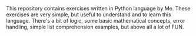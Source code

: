 This repository contains exercises written in Python language by Me.
These exercises are very simple, but useful to understand and to learn this language.
There's a bit of logic, some basic mathematical concepts, error handling, simple list comprehension examples, but above all a lot of FUN.
